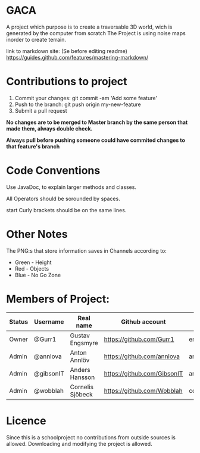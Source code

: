# GACA

A project which purpose is to create a traversable 3D world, wich is generated by the computer from scratch
The Project is using noise maps inorder to create terrain. 


link to markdown site: (Se before editing readme) https://guides.github.com/features/mastering-markdown/


# Contributions to project
1. Commit your changes: git commit -am 'Add some feature'
1. Push to the branch: git push origin my-new-feature
1. Submit a pull request

**No changes are to be merged to Master branch by the same person that made them, always double check.**

**Always pull before pushing someone could have commited changes to that feature's branch**

# Code Conventions

Use JavaDoc, to explain larger methods and classes.

All Operators should be sorounded by spaces. 

start Curly brackets should be on the same lines. 

# Other Notes

The PNG:s that store information saves in Channels according to: 

* Green - Height
* Red   - Objects
* Blue  - No Go Zone

# Members of Project:
Status | Username | Real name | Github account | CID
------------ | ------------- | ------------ | ------------- | ------------- 
Owner | @Gurr1 | Gustav Engsmyre | https://github.com/Gurr1 | engsmyre
Admin |  @annlova | Anton Annlöv | https://github.com/annlova | annlova
Admin | @gibsonIT | Anders Hansson | https://github.com/GibsonIT | anderhan
Admin | @wobblah | Cornelis Sjöbeck | https://github.com/Wobblah | corsjo

# Licence
Since this is a schoolproject no contributions from outside sources is allowed. 
Downloading and modifying the project is allowed. 

 

